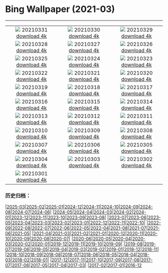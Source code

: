 # Bing Wallpaper (2021-03)
**************
| | | |
| :----: | :----: | :----: |
| ![](https://www.bing.com/th?id=OHR.RajaAmpat_EN-US7737563013_1920x1080.jpg) 20210331 [download 4k](https://www.bing.com/th?id=OHR.RajaAmpat_EN-US7737563013_UHD.jpg) | ![](https://www.bing.com/th?id=OHR.SwordFern_EN-US7523587413_1920x1080.jpg) 20210330 [download 4k](https://www.bing.com/th?id=OHR.SwordFern_EN-US7523587413_UHD.jpg) | ![](https://www.bing.com/th?id=OHR.Reynisfjara_EN-US7429542895_1920x1080.jpg) 20210329 [download 4k](https://www.bing.com/th?id=OHR.Reynisfjara_EN-US7429542895_UHD.jpg) |
| ![](https://www.bing.com/th?id=OHR.JeffersonCherries_EN-US7147255858_1920x1080.jpg) 20210328 [download 4k](https://www.bing.com/th?id=OHR.JeffersonCherries_EN-US7147255858_UHD.jpg) | ![](https://www.bing.com/th?id=OHR.MadHares_EN-US7045432576_1920x1080.jpg) 20210327 [download 4k](https://www.bing.com/th?id=OHR.MadHares_EN-US7045432576_UHD.jpg) | ![](https://www.bing.com/th?id=OHR.MTCradle_EN-US6777988781_1920x1080.jpg) 20210326 [download 4k](https://www.bing.com/th?id=OHR.MTCradle_EN-US6777988781_UHD.jpg) |
| ![](https://www.bing.com/th?id=OHR.GoldMine_EN-US9932494168_1920x1080.jpg) 20210325 [download 4k](https://www.bing.com/th?id=OHR.GoldMine_EN-US9932494168_UHD.jpg) | ![](https://www.bing.com/th?id=OHR.HumpbackMom_EN-US9862782184_1920x1080.jpg) 20210324 [download 4k](https://www.bing.com/th?id=OHR.HumpbackMom_EN-US9862782184_UHD.jpg) | ![](https://www.bing.com/th?id=OHR.LoftedMadagascar_EN-US9720623596_1920x1080.jpg) 20210323 [download 4k](https://www.bing.com/th?id=OHR.LoftedMadagascar_EN-US9720623596_UHD.jpg) |
| ![](https://www.bing.com/th?id=OHR.TuskegeeAirmen_EN-US9643365119_1920x1080.jpg) 20210322 [download 4k](https://www.bing.com/th?id=OHR.TuskegeeAirmen_EN-US9643365119_UHD.jpg) | ![](https://www.bing.com/th?id=OHR.HallesWood_EN-US9545891830_1920x1080.jpg) 20210321 [download 4k](https://www.bing.com/th?id=OHR.HallesWood_EN-US9545891830_UHD.jpg) | ![](https://www.bing.com/th?id=OHR.ParnidisSundial_EN-US9491593439_1920x1080.jpg) 20210320 [download 4k](https://www.bing.com/th?id=OHR.ParnidisSundial_EN-US9491593439_UHD.jpg) |
| ![](https://www.bing.com/th?id=OHR.MagneticIsland_EN-US9412695841_1920x1080.jpg) 20210319 [download 4k](https://www.bing.com/th?id=OHR.MagneticIsland_EN-US9412695841_UHD.jpg) | ![](https://www.bing.com/th?id=OHR.MtEtna_EN-US8761813954_1920x1080.jpg) 20210318 [download 4k](https://www.bing.com/th?id=OHR.MtEtna_EN-US8761813954_UHD.jpg) | ![](https://www.bing.com/th?id=OHR.Inisheer_EN-US8680602205_1920x1080.jpg) 20210317 [download 4k](https://www.bing.com/th?id=OHR.Inisheer_EN-US8680602205_UHD.jpg) |
| ![](https://www.bing.com/th?id=OHR.BifengxiaPanda_EN-US8585443782_1920x1080.jpg) 20210316 [download 4k](https://www.bing.com/th?id=OHR.BifengxiaPanda_EN-US8585443782_UHD.jpg) | ![](https://www.bing.com/th?id=OHR.MassapequaOwl_EN-US8469635086_1920x1080.jpg) 20210315 [download 4k](https://www.bing.com/th?id=OHR.MassapequaOwl_EN-US8469635086_UHD.jpg) | ![](https://www.bing.com/th?id=OHR.LyonAstronomical_EN-US8367377789_1920x1080.jpg) 20210314 [download 4k](https://www.bing.com/th?id=OHR.LyonAstronomical_EN-US8367377789_UHD.jpg) |
| ![](https://www.bing.com/th?id=OHR.Rhododendron_EN-US8246366006_1920x1080.jpg) 20210313 [download 4k](https://www.bing.com/th?id=OHR.Rhododendron_EN-US8246366006_UHD.jpg) | ![](https://www.bing.com/th?id=OHR.AztecNewYear_EN-US8147148173_1920x1080.jpg) 20210312 [download 4k](https://www.bing.com/th?id=OHR.AztecNewYear_EN-US8147148173_UHD.jpg) | ![](https://www.bing.com/th?id=OHR.CapePerpetua_EN-US1381606733_1920x1080.jpg) 20210311 [download 4k](https://www.bing.com/th?id=OHR.CapePerpetua_EN-US1381606733_UHD.jpg) |
| ![](https://www.bing.com/th?id=OHR.HarrietTubman_EN-US1054261891_1920x1080.jpg) 20210310 [download 4k](https://www.bing.com/th?id=OHR.HarrietTubman_EN-US1054261891_UHD.jpg) | ![](https://www.bing.com/th?id=OHR.RollingHills_EN-US0930573674_1920x1080.jpg) 20210309 [download 4k](https://www.bing.com/th?id=OHR.RollingHills_EN-US0930573674_UHD.jpg) | ![](https://www.bing.com/th?id=OHR.NotoriousRBG_EN-US0765557260_1920x1080.jpg) 20210308 [download 4k](https://www.bing.com/th?id=OHR.NotoriousRBG_EN-US0765557260_UHD.jpg) |
| ![](https://www.bing.com/th?id=OHR.Wakodahatchee_EN-US0593250314_1920x1080.jpg) 20210307 [download 4k](https://www.bing.com/th?id=OHR.Wakodahatchee_EN-US0593250314_UHD.jpg) | ![](https://www.bing.com/th?id=OHR.PadarIsland_EN-US0491336626_1920x1080.jpg) 20210306 [download 4k](https://www.bing.com/th?id=OHR.PadarIsland_EN-US0491336626_UHD.jpg) | ![](https://www.bing.com/th?id=OHR.MinasdeRioTinto_EN-US0408244151_1920x1080.jpg) 20210305 [download 4k](https://www.bing.com/th?id=OHR.MinasdeRioTinto_EN-US0408244151_UHD.jpg) |
| ![](https://www.bing.com/th?id=OHR.Comma_EN-US0289421685_1920x1080.jpg) 20210304 [download 4k](https://www.bing.com/th?id=OHR.Comma_EN-US0289421685_UHD.jpg) | ![](https://www.bing.com/th?id=OHR.WWDLions_EN-US0205102042_1920x1080.jpg) 20210303 [download 4k](https://www.bing.com/th?id=OHR.WWDLions_EN-US0205102042_UHD.jpg) | ![](https://www.bing.com/th?id=OHR.VolcanoLlaima_EN-US0109967122_1920x1080.jpg) 20210302 [download 4k](https://www.bing.com/th?id=OHR.VolcanoLlaima_EN-US0109967122_UHD.jpg) |
| ![](https://www.bing.com/th?id=OHR.IdaBWells_EN-US0043525265_1920x1080.jpg) 20210301 [download 4k](https://www.bing.com/th?id=OHR.IdaBWells_EN-US0043525265_UHD.jpg) |  |  |

### 历史归档：

|[2025-03](/../2025-03/2025-03.md)|[2025-02](/../2025-02/2025-02.md)|[2025-01](/../2025-01/2025-01.md)|[2024-12](/../2024-12/2024-12.md)|[2024-11](/../2024-11/2024-11.md)|[2024-10](/../2024-10/2024-10.md)|[2024-09](/../2024-09/2024-09.md)|[2024-08](/../2024-08/2024-08.md)|[2024-07](/../2024-07/2024-07.md)|[2024-06](/../2024-06/2024-06.md)|
|[2024-05](/../2024-05/2024-05.md)|[2024-04](/../2024-04/2024-04.md)|[2024-03](/../2024-03/2024-03.md)|[2024-02](/../2024-02/2024-02.md)|[2024-01](/../2024-01/2024-01.md)|[2023-12](/../2023-12/2023-12.md)|[2023-11](/../2023-11/2023-11.md)|[2023-10](/../2023-10/2023-10.md)|[2023-09](/../2023-09/2023-09.md)|[2023-08](/../2023-08/2023-08.md)|
|[2023-07](/../2023-07/2023-07.md)|[2023-06](/../2023-06/2023-06.md)|[2023-05](/../2023-05/2023-05.md)|[2023-04](/../2023-04/2023-04.md)|[2023-03](/../2023-03/2023-03.md)|[2023-02](/../2023-02/2023-02.md)|[2023-01](/../2023-01/2023-01.md)|[2022-12](/../2022-12/2022-12.md)|[2022-11](/../2022-11/2022-11.md)|[2022-10](/../2022-10/2022-10.md)|
|[2022-09](/../2022-09/2022-09.md)|[2022-08](/../2022-08/2022-08.md)|[2022-07](/../2022-07/2022-07.md)|[2022-06](/../2022-06/2022-06.md)|[2022-05](/../2022-05/2022-05.md)|[2022-04](/../2022-04/2022-04.md)|[2021-08](/../2021-08/2021-08.md)|[2021-07](/../2021-07/2021-07.md)|[2021-06](/../2021-06/2021-06.md)|[2021-05](/../2021-05/2021-05.md)|
|[2021-04](/../2021-04/2021-04.md)|[2021-03](/2021-03.md)|[2021-02](/../2021-02/2021-02.md)|[2021-01](/../2021-01/2021-01.md)|[2020-12](/../2020-12/2020-12.md)|[2020-11](/../2020-11/2020-11.md)|[2020-10](/../2020-10/2020-10.md)|[2020-09](/../2020-09/2020-09.md)|[2020-08](/../2020-08/2020-08.md)|[2020-07](/../2020-07/2020-07.md)|
|[2020-06](/../2020-06/2020-06.md)|[2020-05](/../2020-05/2020-05.md)|[2020-04](/../2020-04/2020-04.md)|[2020-03](/../2020-03/2020-03.md)|[2020-02](/../2020-02/2020-02.md)|[2020-01](/../2020-01/2020-01.md)|[2019-12](/../2019-12/2019-12.md)|[2019-11](/../2019-11/2019-11.md)|[2019-10](/../2019-10/2019-10.md)|[2019-09](/../2019-09/2019-09.md)|
|[2019-08](/../2019-08/2019-08.md)|[2019-07](/../2019-07/2019-07.md)|[2019-06](/../2019-06/2019-06.md)|[2019-05](/../2019-05/2019-05.md)|[2019-04](/../2019-04/2019-04.md)|[2019-03](/../2019-03/2019-03.md)|[2019-02](/../2019-02/2019-02.md)|[2019-01](/../2019-01/2019-01.md)|[2018-12](/../2018-12/2018-12.md)|[2018-11](/../2018-11/2018-11.md)|
|[2018-10](/../2018-10/2018-10.md)|[2018-09](/../2018-09/2018-09.md)|[2018-08](/../2018-08/2018-08.md)|[2018-07](/../2018-07/2018-07.md)|[2018-06](/../2018-06/2018-06.md)|[2018-05](/../2018-05/2018-05.md)|[2018-04](/../2018-04/2018-04.md)|[2018-03](/../2018-03/2018-03.md)|[2018-02](/../2018-02/2018-02.md)|[2018-01](/../2018-01/2018-01.md)|
|[2017-12](/../2017-12/2017-12.md)|[2017-11](/../2017-11/2017-11.md)|[2017-10](/../2017-10/2017-10.md)|[2017-09](/../2017-09/2017-09.md)|[2017-08](/../2017-08/2017-08.md)|[2017-07](/../2017-07/2017-07.md)|[2017-06](/../2017-06/2017-06.md)|[2017-05](/../2017-05/2017-05.md)|[2017-04](/../2017-04/2017-04.md)|[2017-03](/../2017-03/2017-03.md)|
|[2017-02](/../2017-02/2017-02.md)|[2017-01](/../2017-01/2017-01.md)|[2016-12](/../2016-12/2016-12.md)